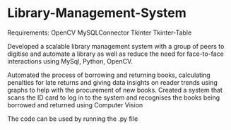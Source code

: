 # Library-Management-System
Requirements:
OpenCV
MySQLConnector
Tkinter
Tkinter-Table

Developed a scalable library management system with a group of peers to digitise and automate a library as well as reduce the need for face-to-face interactions using MySql, Python, OpenCV. 

Automated the process of borrowing and returning books, calculating penalties for late returns and giving data insights on reader trends using graphs to help with the procurement of new books. Created a system that scans the ID card to log in to the system and recognises the books being borrowed and returned using Computer Vision

The code can be used by running the .py file
